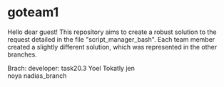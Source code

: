 # goteam1
Hello dear guest!
This repository aims to create a robust solution to the request detailed in the file "script_manager_bash". Each team member created a slightly different solution, which was represented in the other branches.

Brach:        developer:
task20.3   Yoel Tokatly
jen           
noya
nadias_branch
